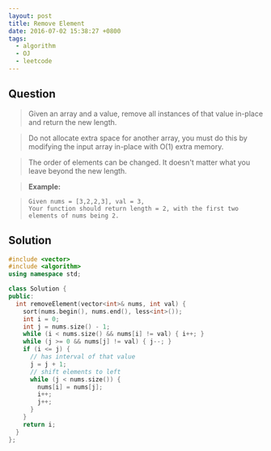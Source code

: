 ```yaml
---
layout: post
title: Remove Element
date: 2016-07-02 15:38:27 +0800
tags:
  - algorithm
  - OJ
  - leetcode
---
```


Question
--------

> Given an array and a value, remove all instances of that value in-place and
  return the new length.

> Do not allocate extra space for another array, you must do this by modifying
  the input array in-place with O(1) extra memory.

> The order of elements can be changed. It doesn't matter what you leave beyond
  the new length.

> **Example:**

>     Given nums = [3,2,2,3], val = 3,
>     Your function should return length = 2, with the first two elements of nums being 2.

Solution
--------

```cpp
#include <vector>
#include <algorithm>
using namespace std;

class Solution {
public:
  int removeElement(vector<int>& nums, int val) {
    sort(nums.begin(), nums.end(), less<int>());
    int i = 0;
    int j = nums.size() - 1;
    while (i < nums.size() && nums[i] != val) { i++; }
    while (j >= 0 && nums[j] != val) { j--; }
    if (i <= j) {
      // has interval of that value
      j = j + 1;
      // shift elements to left
      while (j < nums.size()) {
        nums[i] = nums[j];
        i++;
        j++;
      }
    }
    return i;
  }
};
```
